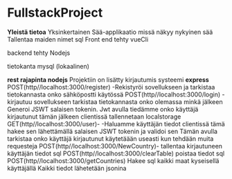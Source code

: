 # FullstackProject
**Yleistä tietoa**
Yksinkertainen Sää-applikaatio missä näkyy nykyinen sää
Tallentaa maiden nimet sql 
Front end tehty vueCli

backend tehty Nodejs 

tietokanta mysql (lokaalinen)

**rest rajapinta nodejs**
Projektiin on lisätty kirjautumis systeemi
**express**
POST(http//localhost:3000/register)
 -Rekistyröi sovellukseen ja tarkistaa tietokannasta onko sähköpostti käytössä
POST(http//localhost:3000/login) 
-kirjautuu sovellukseen tarkistaa tietokannasta onko olemassa minkä jälkeen Generoi JSWT salaisen tokenin.
Jwt avulla tiedämme onko käyttäjä kirjautunut
tämän jälkeen clientissä tallennetaan localstorage
GET(http//localhost:3000/user)-
-Haluamme käyttäjän tiedot clientissä tämä hakee sen lähettämällä salaisen JSWT tokenin ja validoi sen
Tämän avulla tarkistaa onko käyttäjä kirjautunut
käytetäään useasti kun tehdään muita requesteja
POST(http//localhost:3000/NewCountry)-
tallentaa kirjautuneen käyttäjän tiedot sql
POST(http//localhost:3000/clearTable)
poistaa tiedot sql
POST(http//localhost:3000/getCountries)
Hakee sql kaikki maat kyseisellä käyttäjällä
Kaikki tiedot lähetetään jsonina 




